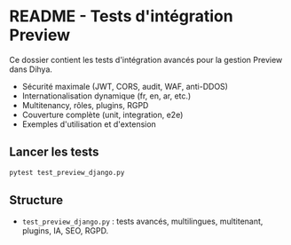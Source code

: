 # README - Tests d'intégration Preview

Ce dossier contient les tests d'intégration avancés pour la gestion Preview dans Dihya.

- Sécurité maximale (JWT, CORS, audit, WAF, anti-DDOS)
- Internationalisation dynamique (fr, en, ar, etc.)
- Multitenancy, rôles, plugins, RGPD
- Couverture complète (unit, integration, e2e)
- Exemples d'utilisation et d'extension

## Lancer les tests

```bash
pytest test_preview_django.py
```

## Structure
- `test_preview_django.py` : tests avancés, multilingues, multitenant, plugins, IA, SEO, RGPD.
